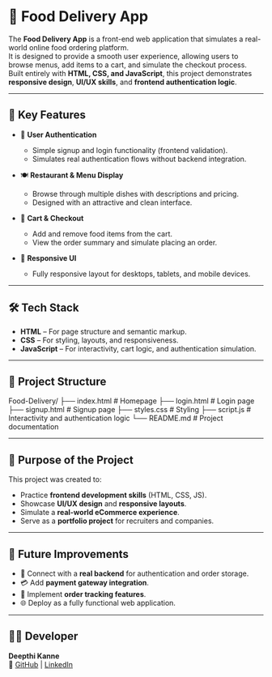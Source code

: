 # 🍔 Food Delivery App

The **Food Delivery App** is a front-end web application that simulates a real-world online food ordering platform.  
It is designed to provide a smooth user experience, allowing users to browse menus, add items to a cart, and simulate the checkout process.  
Built entirely with **HTML, CSS, and JavaScript**, this project demonstrates **responsive design**, **UI/UX skills**, and **frontend authentication logic**.

---

## 🚀 Key Features

- 🔐 **User Authentication**
  - Simple signup and login functionality (frontend validation).
  - Simulates real authentication flows without backend integration.

- 🍽️ **Restaurant & Menu Display**
  - Browse through multiple dishes with descriptions and pricing.
  - Designed with an attractive and clean interface.

- 🛒 **Cart & Checkout**
  - Add and remove food items from the cart.
  - View the order summary and simulate placing an order.

- 📱 **Responsive UI**
  - Fully responsive layout for desktops, tablets, and mobile devices.

---

## 🛠️ Tech Stack

- **HTML** – For page structure and semantic markup.  
- **CSS** – For styling, layouts, and responsiveness.  
- **JavaScript** – For interactivity, cart logic, and authentication simulation.  

---

## 📂 Project Structure

Food-Delivery/
├── index.html # Homepage
├── login.html # Login page
├── signup.html # Signup page
├── styles.css # Styling
├── script.js # Interactivity and authentication logic
└── README.md # Project documentation


---

## 🎯 Purpose of the Project

This project was created to:
- Practice **frontend development skills** (HTML, CSS, JS).  
- Showcase **UI/UX design** and **responsive layouts**.  
- Simulate a **real-world eCommerce experience**.  
- Serve as a **portfolio project** for recruiters and companies.  

---

## 🚀 Future Improvements

- 🔗 Connect with a **real backend** for authentication and order storage.  
- 💳 Add **payment gateway integration**.  
- 📍 Implement **order tracking features**.  
- 🌐 Deploy as a fully functional web application.  

---

## 👩‍💻 Developer

**Deepthi Kanne**  
🔗 [GitHub](https://github.com/deepthi0718) | [LinkedIn](https://www.linkedin.com/in/deepthikanne0718/)






